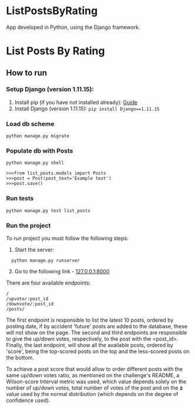 # ListPostsByRating
App developed in Python, using the Django framework.

# List Posts By Rating

## How to run

### Setup Django (version 1.11.15):
  1. Install pip (if you have not installed already): [Guide](https://packaging.python.org/tutorials/installing-packages/)
  2. Install Django (version 1.11.15):
    ```
      pip install Django==1.11.15
    ```

### Load db scheme
```
python manage.py migrate
```

### Populate db with Posts

```
python manage.py shell

>>>from list_posts.models import Posts
>>>post = Post(post_text='Example text')
>>>post.save()
```

### Run tests

```
python manage.py test list_posts
```

### Run the project
To run project you must follow the following steps:

  1. Start the server: 
  
  ```
    python manage.py runserver
  ```
  
  2. Go to the following link - [127.0.0.1:8000](http://127.0.0.1:8000)

There are four available endpoints:
```
/
/upvote/:post_id
/downvote/:post_id
/posts/
```

The first endpoint is responsible to list the latest 10 posts, ordered by posting date, if by accident 'future' posts are added to the database, these will not show on the page. The second and third endpoints are responsible to give the up/down votes, respectively, to the post with the <post_id>. Finally, the last endpoint, will show all the available posts, ordered by 'score', being the top-scored posts on the top and the less-scored posts on the bottom.

To achieve a post score that would allow to order different posts with the same up/down votes ratio, as mentioned on the challenge's README, a Wilson-score Interval metric was used, which value depends solely on the number of up/down votes, total number of votes of the post and on the __z__ value used by the normal distribution (which depends on the degree of confidence used).
